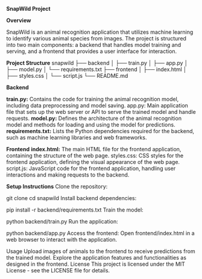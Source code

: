 **SnapWild Project**

**Overview**

SnapWild is an animal recognition application that utilizes machine learning to identify various animal species from images. The project is structured into two main components: a backend that handles model training and serving, and a frontend that provides a user interface for interaction.

**Project Structure**
snapwild
├── backend
│   ├── train.py
│   ├── app.py
│   ├── model.py
│   └── requirements.txt
├── frontend
│   ├── index.html
│   ├── styles.css
│   └── script.js
└── README.md

**Backend**

**train.py:** Contains the code for training the animal recognition model, including data preprocessing and model saving.
app.py: Main application file that sets up the web server or API to serve the trained model and handle requests.
**model.py:** Defines the architecture of the animal recognition model and methods for loading and using the model for predictions.
**requirements.txt:** Lists the Python dependencies required for the backend, such as machine learning libraries and web frameworks.

**Frontend**
**index.html:** The main HTML file for the frontend application, containing the structure of the web page.
styles.css: CSS styles for the frontend application, defining the visual appearance of the web page.
script.js: JavaScript code for the frontend application, handling user interactions and making requests to the backend.

**Setup Instructions**
Clone the repository:

git clone <repository-url>
cd snapwild
Install backend dependencies:

pip install -r backend/requirements.txt
Train the model:

python backend/train.py
Run the application:

python backend/app.py
Access the frontend: Open frontend/index.html in a web browser to interact with the application.

Usage
Upload images of animals to the frontend to receive predictions from the trained model.
Explore the application features and functionalities as designed in the frontend.
License
This project is licensed under the MIT License - see the LICENSE file for details.
